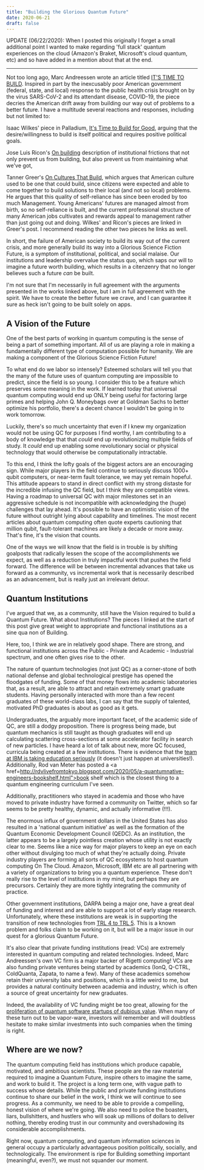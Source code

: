 ```yaml
---
title: "Building the Glorious Quantum Future"
date: 2020-06-21
draft: false
---
```


UPDATE (06/22/2020): When I posted this originally I forget a small additional point I wanted to make regarding 'full stack' quantum experiences on the cloud (Amazon's Braket, Microsoft's cloud quantum, etc) and so have added in a mention about that at the end.

------------------------------------


Not too long ago, Marc Andreessen wrote an article titled <a href="https://a16z.com/2020/04/18/its-time-to-build/">IT'S TIME TO BUILD</a>. Inspired in part by the inexcusably poor American government (federal, state, and local) response to the public health crisis brought on by the virus SARS-CoV-2 and its attendant disease, COVID-19, the piece decries the American drift away from building our way out of problems to a better future. I have a multitude several reactions and responses, including but not limited to:

 Isaac Wilkes' piece in Palladium, <a href="https://palladiummag.com/2020/04/30/its-time-to-build-for-good/">It's Time to Build for Good</a>, arguing that the desire/willingness to build is itself political and requires positive political goals.

 Jose Luis Ricon's <a href="https://nintil.com/on-building">On building</a> description of institutional frictions that not only prevent us from building, but also prevent us from maintaining what we've got,

Tanner Greer's <a href="https://scholars-stage.blogspot.com/2020/06/on-cultures-that-build.html">On Cultures That Build</a>, which argues that American culture used to be one that could build, since citizens were expected and able to come together to build solutions to their local (and not so local) problems. He argues that this quality of self-reliance has since been eroded by too much Management. Young Americans' futures are managed almost from birth, so no self-reliance is built, and the current professional structure of many American jobs cultivates and rewards appeal to management rather than just going out and doing. Wilkes' and Ricon's pieces are linked in Greer's post. I recommend reading the other two pieces he links as well.

In short, the failure of American society to build its way out of the current crisis, and more generally build its way into a Glorious Science Fiction Future, is a symptom of institutional, political, and social malaise. Our institutions and leadership overvalue the status quo, which saps our will to imagine a future worth building, which results in a citenzenry that no longer believes such a future _can_ be built.

I'm not sure that I'm necessarily in full agreement with the arguments presented in the works linked above, but I am in full agreement with the spirit. We have to create the better future we crave, and I can guarantee it sure as heck isn't going to be built solely on apps.

<h2>A Vision of the Future</h2>

One of the best parts of working in quantum computing is the sense of being a part of something important. All of us are playing a role in making a fundamentally different type of computation possible for humanity. We are making a component of the Glorious Science Fiction Future!

To what end do we labor so intensely? Esteemed scholars will tell you that the many of the future uses of quantum computing are impossible to predict, since the field is so young. I consider this to be a feature which preserves some meaning in the work. If learned today that universal quantum computing would end up ONLY being useful for factoring large primes and helping John Q. Moneybags over at Goldman Sachs to better optimize his portfolio, there's a decent chance I wouldn't be going in to work tomorrow.

Luckily, there's so much uncertainty that even if I knew my organization would not be using QC for purposes I find worthy, I am contributing to a body of knowledge that that _could_ end up revolutionizing multiple fields of study. It _could_ end up enabling some revolutionary social or physical technology that would otherwise be computationally intractable.

To this end, I think the lofty goals of the biggest actors are an encouraging sign. While major players in the field continue to seriously discuss 1000+ qubit computers, or near-term fault tolerance, we may yet remain hopeful. This attitude appears to stand in direct conflict with my strong distaste for the incredible infusing the QC field, but I think they are compatible views. Having a roadmap to universal QC with major milestones set in an aggressive schedule is not incompatible with acknowledging the (huge) challenges that lay ahead. It's possible to have an optimistic vision of the future without outright lying about capability and timelines. The most recent articles about quantum computing often quote experts cautioning that million qubit, fault-tolerant machines are likely a decade or more away. That's fine, it's the vision that counts.

One of the ways we will know that the field is in trouble is by shifting goalposts that radically lessen the scope of the accomplishments we expect, as well as a reduction in truly impactful work that pushes the field forward. The difference will be between incremental advances that take us forward as a community, vs incremental work that is necessarily described as an advancement, but is really just an irrelevant detour.

<h2>Quantum Institutions</h2>

I've argued that we, as a community, still have the Vision required to build a Quantum Future. What about Institutions? The pieces I linked at the start of this post give great weight to appropriate and functional institutions as a sine qua non of Building.

Here, too, I think we are in relatively good shape. There are strong, and functional institutions across the Public - Private and Academic - Industrial spectrum, and one often gives rise to the other.

The nature of quantum technologies (not just QC) as a corner-stone of both national defense and global technological prestige has opened the floodgates of funding. Some of that money flows into academic laboratories that, as a result, are able to attract and retain extremely smart graduate students. Having personally interacted with more than a few recent graduates of these world-class labs, I can say that the supply of talented, motivated PhD graduates is about as good as it gets.

Undergraduates, the arguably more important facet, of the academic side of QC, are still a dodgy proposition. There is progress being made, but quantum mechanics is still taught as though graduates will end up calculating scattering cross-sections at some accelerator facility in search of new particles. I have heard a lot of talk about new, more QC focused, curricula being created at a few institutions. There is evidence that the <a href="https://twitter.com/Liv_Lanes/status/1272920397944705029?s=20">team at IBM is taking education seriously</a> (it doesn't just happen at universities!). Additionally, Rod van Meter has posted a <a href=http://rdvlivefromtokyo.blogspot.com/2020/05/a-quantumnative-engineers-bookshelf.html">book shelf</a> which is the closest thing to a quantum engineering curriculum I've seen.

Additionally, practitioners who stayed in academia and those who have moved to private industry have formed a community on Twitter, which so far seems to be pretty healthy, dynamic, and actually informative (!!!).

The enormous influx of government dollars in the United States has also resulted in a 'national quantum initiative' as well as the formation of the Quantum Economic Development Council (QEDC). As an institution, the latter appears to be a largely pointless creation whose utility is not exactly clear to me. Seems like a nice way for major players to keep an eye on each other without divulging too much of what they're actually doing. Private industry players are forming all sorts of QC ecosystems to host quantum computing On The Cloud. Amazon, Microsoft, IBM etc are all partnering with a variety of organizations to bring you a quantum experience. These don't really rise to the level of institutions in my mind, but perhaps they are precursors. Certainly they are more tightly integrating the community of practice.

Other government institutions, DARPA being a major one, have a great deal of funding and interest and are able to support a lot of early stage research. Unfortunately, where these institutions are weak is in supporting the transition of new technologies from <a href="https://www.nasa.gov/sites/default/files/trl.png">TRL 4 to TRL 5</a>. This is a known problem and folks claim to be working on it, but will be a major issue in our quest for a glorious Quantum Future.

It's also clear that private funding institutions (read: VCs) are extremely interested in quantum computing and related technologies. Indeed, Marc Andreessen's own VC firm is a major backer of Rigetti computing! VCs are also funding private ventures being started by academics (IonQ, Q-CTRL, ColdQuanta, Zapata, to name a few). Many of these academics somehow retain their university labs and positions, which is a little weird to me, but provides a natural continuity between academia and industry, which is often a source of great uncertainty for new graduates.

Indeed, the availability of VC funding might be too great, allowing for the <a href="https://whirlwind.netlify.app/post/quantum-gold-rush/">proliferation of quantum software startups of dubious value</a>. When many of these turn out to be vapor-ware, investors will remember and will doubtless hesitate to make similar investments into such companies when the timing is right.

<h2>Where are we now?</h2>

The quantum computing field has institutions which produce capable, motivated, and ambitious scientists. These people are the raw material required to imagine a Quantum Future, inspire others to imagine the same, and work to build it. The project is a long term one, with vague path to success whose details. While the public and private funding institutions continue to share our belief in the work, I think we will continue to see progress. As a community, we need to be able to provide a compelling, honest vision of where we're going. We also need to police the boasters, liars, bullshitters, and hustlers who will soak up millions of dollars to deliver nothing, thereby eroding trust in our community and overshadowing its considerable accomplishments.

Right now, quantum computing, and quantum information sciences in general occupy a particularly advantageous position politically, socially, and technologically. The environment is ripe for Building something important (meaningful, even?), we must not squander our moment.    
